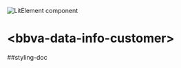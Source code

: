 ![LitElement component](https://img.shields.io/badge/litElement-component-blue.svg)

# \<bbva-data-info-customer>

##styling-doc